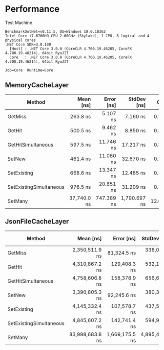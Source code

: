 # Performance

Test Machine

```
BenchmarkDotNet=v0.11.5, OS=Windows 10.0.18362
Intel Core i7-6700HQ CPU 2.60GHz (Skylake), 1 CPU, 8 logical and 4 physical cores
.NET Core SDK=3.0.100
  [Host] : .NET Core 3.0.0 (CoreCLR 4.700.19.46205, CoreFX 4.700.19.46214), 64bit RyuJIT
  Core   : .NET Core 3.0.0 (CoreCLR 4.700.19.46205, CoreFX 4.700.19.46214), 64bit RyuJIT

Job=Core  Runtime=Core
```

## MemoryCacheLayer

|                  Method |   Mean [ns] | Error [ns] |  StdDev [ns] |   Gen 0 | Gen 1 | Gen 2 | Allocated [B] |
|------------------------ |------------:|-----------:|-------------:|--------:|------:|------:|--------------:|
|                 GetMiss |    263.8 ns |   5.107 ns |     7.160 ns |  0.2499 |     - |     - |         784 B |
|                  GetHit |    500.5 ns |   9.462 ns |     8.850 ns |  0.3052 |     - |     - |         960 B |
|      GetHitSimultaneous |    597.5 ns |  11.746 ns |    17.217 ns |  0.3290 |     - |     - |        1032 B |
|                  SetNew |    461.4 ns |  11.080 ns |    32.670 ns |  0.2828 |     - |     - |         888 B |
|             SetExisting |    668.6 ns |  13.347 ns |    12.485 ns |  0.3386 |     - |     - |        1064 B |
| SetExistingSimultaneous |    976.5 ns |  20.851 ns |    31.209 ns |  0.3948 |     - |     - |        1240 B |
|                 SetMany | 37,740.0 ns | 747.389 ns | 1,790.697 ns | 12.0239 |     - |     - |       37776 B |

## JsonFileCacheLayer

|                  Method |       Mean [ns] |     Error [ns] |    StdDev [ns] |     Median [ns] | Gen 0 | Gen 1 | Gen 2 | Allocated [B] |
|------------------------ |----------------:|---------------:|---------------:|----------------:|------:|------:|------:|--------------:|
|                 GetMiss |  2,350,511.9 ns |    81,324.5 ns |   338,068.1 ns |  2,294,400.0 ns |     - |     - |     - |       29136 B |
|                  GetHit |  4,310,867.2 ns |   129,408.3 ns |   532,173.3 ns |  4,238,300.0 ns |     - |     - |     - |       39584 B |
|      GetHitSimultaneous |  4,758,606.8 ns |   158,378.9 ns |   656,623.7 ns |  4,691,050.0 ns |     - |     - |     - |       47256 B |
|                  SetNew |  3,390,805.3 ns |    92,245.6 ns |   380,381.2 ns |  3,440,550.0 ns |     - |     - |     - |       44728 B |
|             SetExisting |  4,145,332.4 ns |   107,578.7 ns |   437,544.1 ns |  4,159,300.0 ns |     - |     - |     - |       57488 B |
| SetExistingSimultaneous |  4,845,607.2 ns |   142,741.4 ns |   594,963.1 ns |  4,774,300.0 ns |     - |     - |     - |       68944 B |
|                 SetMany | 83,998,683.8 ns | 1,669,175.5 ns | 4,895,402.8 ns | 82,015,500.0 ns |     - |     - |     - |     1566224 B |